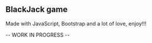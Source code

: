 ## BlackJack game

Made with JavaScript, Bootstrap and a lot of love, enjoy!!!


-- WORK IN PROGRESS --
